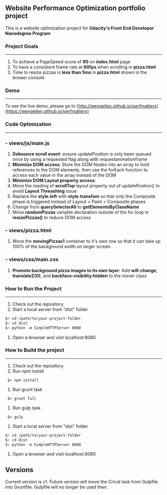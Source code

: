 ## Website Performance Optimization portfolio project


This is a website optimization project for **Udacity's Front End Developor Nanodegree Program**


### Project Goals
-----------
1. To achieve a PageSpeed score of **90** on **index.html** page
2. To have a consistent frame rate at **60fps** when scrolling in **pizza.html**
2. Time to resize pizzas is **less than 5ms** in **pizza.html** shown in the brower console

### Demo
-----------
To see the live demo, please go to 
[http://wengellen.github.io/perfmatters](https://wengellen.github.io/perfmatters)


### Code Optimization
-----------
### - views/js/main.js

1. **Debounce scroll event**: 
ensure updatePosition is only been queued once by using a requested flag along with requestanimationframe 
3. **Minimize DOM access**: Store the DOM Nodes into an array to hold references to the DOM elements, then use the forEach function to access each value in the array instead of the DOM
4. **Minimize DOM Layout property access**: 
 5. Move the reading of **scrollTop** layout property out of updatePostion() to avoid **Layout Threashing** issue 
 5. Replace the **style.left** with **style.transfom** so that only the Composite phase is triggered instead of Layout > Paint > Composite phases
6. Change from **querySelectorAll** to **getElementsByClassName**
7. Move **randomPizzas** variable declaration outside of the for loop in **resizePizzas()** to reduce DOM access

### - views/pizza.html

1. Move the **movingPizzas1** container to it's own row so that it can take up 100% of the background width on larger screen

### - views/css/main.css

1. **Promote background pizza images to its own layer**: Add **will-change**, **translateZ(0)**, and **backface-visibility:hidden** to the mover class

### How to Run the Project
----------

1. Check out the repository
1. Start a local server from "dist" folder

  ```bash
  $> cd /path/to/your-project-folder
  $> cd dist
  $> python -m SimpleHTTPServer 8080
  ```

1. Open a browser and visit localhost:8080


### How to Build the project
----------

1. Check out the repository
1. Run npm install

 ```
  $> npm install
 ```
1. Run grunt task

 ```
  $> grunt full
 ```
 
1. Run gulp task  

 ```
  $> gulp
 ```
 
1. Start a local server from "dist" folder

  ```bash
  $> cd /path/to/your-project-folder
  $> cd dist
  $> python -m SimpleHTTPServer 8080
  ```

1. Open a browser and visit localhost:8080


## Versions
Current version is v1. Future version will move the Crical task from Gulpfile into Gruntfile. Gulpfile will no longer be used then.


